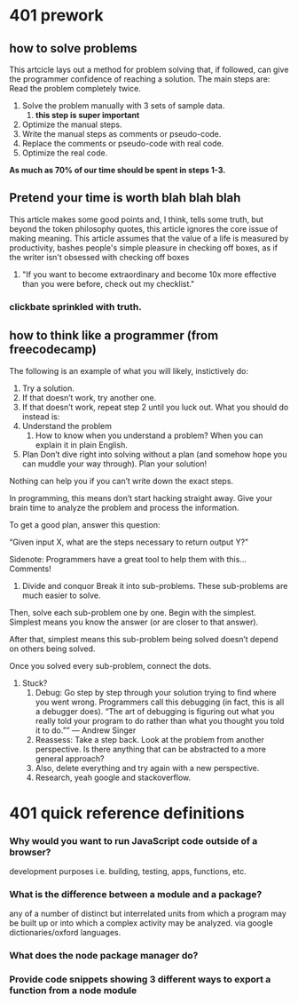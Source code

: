 # 401 prework
## how to solve problems
This artcicle lays out a method for problem solving that, if followed, can give the programmer confidence of reaching a solution. 
The main steps are:
Read the problem completely twice.
1. Solve the problem manually with 3 sets of sample data.
    1. __this step is super important__
1. Optimize the manual steps.
1. Write the manual steps as comments or pseudo-code.
1. Replace the comments or pseudo-code with real code.
1. Optimize the real code.

__As much as 70% of our time should be spent in steps 1-3.__

## Pretend your time is worth blah blah blah    
This article makes some good points and, I think, tells some truth, but beyond the token philosophy quotes, this article ignores the core issue of making meaning. 
This article assumes that the value of a life is measured by productivity, bashes people's simple pleasure in checking off boxes, as if the writer isn't obsessed with checking off boxes 
1. "If you want to become extraordinary and become 10x more effective than you were before, check out my checklist."
### clickbate sprinkled with truth.
 
## how to think like a programmer (from freecodecamp)
The following is an example of what you will likely, instictively do:
1. Try a solution.
1. If that doesn’t work, try another one.
1. If that doesn’t work, repeat step 2 until you luck out.
What you should do instead is:
1. Understand the problem
    1. How to know when you understand a problem? When you can explain it in plain English.
1. Plan
Don’t dive right into solving without a plan (and somehow hope you can muddle your way through). Plan your solution!

Nothing can help you if you can’t write down the exact steps.

In programming, this means don’t start hacking straight away. Give your brain time to analyze the problem and process the information.

To get a good plan, answer this question:

“Given input X, what are the steps necessary to return output Y?”

Sidenote: Programmers have a great tool to help them with this… Comments!
1. Divide and conquor
Break it into sub-problems. These sub-problems are much easier to solve.

Then, solve each sub-problem one by one. Begin with the simplest. Simplest means you know the answer (or are closer to that answer).

After that, simplest means this sub-problem being solved doesn’t depend on others being solved.

Once you solved every sub-problem, connect the dots.
1. Stuck?
    1. Debug: Go step by step through your solution trying to find where you went wrong. Programmers call this debugging (in fact, this is all a debugger does).
    “The art of debugging is figuring out what you really told your program to do rather than what you thought you told it to do.”” — Andrew Singer
    1. Reassess: Take a step back. Look at the problem from another perspective. Is there anything that can be abstracted to a more general approach?
    1. Also, delete everything and try again with a new perspective.
    1. Research, yeah google and stackoverflow.

# 401 quick reference definitions
### Why would you want to run JavaScript code outside of a browser?
development purposes i.e. building, testing, apps, functions, etc.  
### What is the difference between a module and a package?
any of a number of distinct but interrelated units from which a program may be built up or into which a complex activity may be analyzed. via google dictionaries/oxford languages.
### What does the node package manager do?

### Provide code snippets showing 3 different ways to export a function from a node module